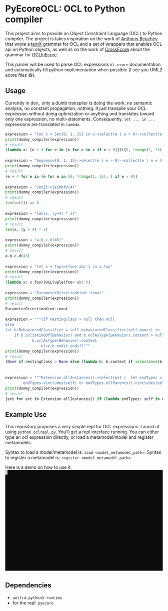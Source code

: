 # PyEcoreOCL: OCL to Python compiler

This project aims to provide an Object Constraint Language (OCL) to Python compiler.
The project is takes inspiration on the work of [Anthony Beuchey](https://github.com/Beuchey) that wrote a [textX](https://github.com/textX/textX) grammar for OCL and a set of wrappers that enables OCL api on Python objects, as well as on the work of [CrossEcore](https://github.com/crossecore) about the grammar for [OCLInEcore](https://github.com/crossecore/oclinecore).

This parser will be used to parse OCL expressions in `.ecore` documentation and automatically fill python implementation when possible (I see you UML2 ecore files :smile:).



## Usage

Currently in dev., only a dumb transpiler is doing the work, no semantic analysis, no constant propagation, nothing.
It just transpile your OCL expression without doing optimization or anything and translates toward only one expression, no multi-statements.
Consequently, `let ... in ...` expressions are translated in `lambda`.

```python
expression = "let x = Set{0, 1..15} in x->select(e | e > 0)->collect(e | e + 4)"
print(dummy_compiler(expression))
# result
(lambda x: [e + 4 for e in [e for e in x if e > 0]])({0, *range(1, 15), }, )

expression = "Sequence{0, 1..15}->select(e | e > 0)->collect(e | e + 4)"
print(dummy_compiler(expression))
# result
[e + 4 for e in [e for e in [0, *range(1, 15), ] if e > 0]]

expression = "Set{}->isEmpty(4)"
print(dummy_compiler(expression))
# result
len(set()) == 0

expression = "len(x, (y+4) * 3)"
print(dummy_compiler(expression))
# result
len(x, (y + 4) * 3)

expression = "a.b.c.d(45)"
print(dummy_compiler(expression))
# result
a.b.c.d(45)

expression = "let x = Tuple{foo='abc'} in x.foo"
print(dummy_compiler(expression))
# result
(lambda x: x.foo)(OCLTuple(foo='abc'))

expression = "ParameterDirectionKind::inout"
print(dummy_compiler(expression))
# result
ParameterDirectionKind.inout

expression = """(if nestingClass > null then null
else
let b:BehavioredClassifier = self.behavioredClassifier(self.owner) in
    if b.oclIsKindOf(Behavior) and b.oclAsType(Behavior).context > null then
            b.oclAsType(Behavior).context
                else b endif endif)"""
print(dummy_compiler(expression))
# result
(None if nestingClass > None else (lambda b: b.context if isinstance(b, Behavior) and b.context > None else b)(self.behavioredClassifier(self.owner)))


expression = """Extension.allInstances()->select(ext |  let endTypes = ext.memberEnd->collect(e | type.oclAsType(Classifier)) in
        endTypes->includes(self) or endTypes.allParents()->includes(self))"""
print(dummy_compiler(expression))
# result
[ext for ext in Extension.allInstances() if (lambda endTypes: self in endTypes or self in endTypes.allParents())([type for e in ext.memberEnd])]
```


## Example Use

This repository proposes a very simple repl for OCL expressions.
Launch it using `python oclrepl.py`.
You'll get a repl interface running.
You can either type an ocl expression directly, or load a metamodel/model and register metamodels.

Syntax to load a model/metamodel is: `load <model_metamodel_path>`.
Syntax to register a metamodel is: `register <model_metamodel_path>`.

Here is a demo on how to use it.
![](repl_demo.svg)

## Dependencies

* `antlr4-python3-runtime`
* for the repl: `pyecore`
